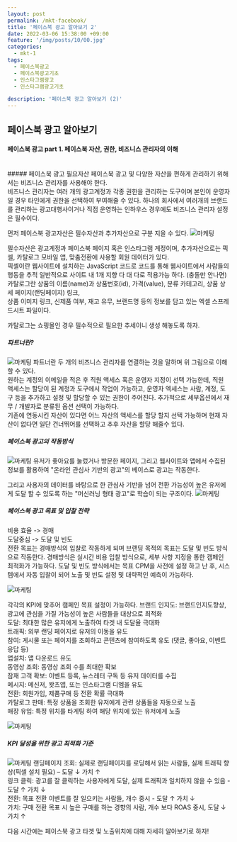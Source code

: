 ```yaml
---
layout: post
permalink: /mkt-facebook/
title: '페이스북 광고 알아보기 2'
date: 2022-03-06 15:38:00 +09:00
feature: '/img/posts/10/00.jpg'
categories:
  - mkt-1
tags:
  - 페이스북광고
  - 페이스북광고기초
  - 인스타그램광고
  - 인스타그램광고기초

description: '페이스북 광고 알아보기 (2)'
---
```


## 페이스북 광고 알아보기
#### 페이스북 광고 part 1. 페이스북 자산, 권한, 비즈니스 관리자의 이해
<br>
##### 페이스북 광고 필요자산
페이스북 광고 및 다양한 자산을 편하게 관리하기 위해서는 비즈니스 관리자를 사용해야 한다.<br>
비즈니스 관리자는 여러 개의 광고계정과 각종 권한을 관리하는 도구이며 본인이 운영자일 경우 타인에게 권한을 선택하여 부여해줄 수 있다.
하나의 회사에서 여러개의 브랜드를 관리하는 광고대행사이거나 직접 운영하는 인하우스 경우에도 비즈니스 관리자 설정은 필수이다.

먼저 페이스북 광고자산은 필수자산과 추가자산으로 구분 지을 수 있다.
![마케팅](/img/posts/10/01.jpg)

필수자산은 광고계정과 페이스북 페이지 혹은 인스타그램 계정이며,
추가자산으로는 픽셀, 카탈로그 모바일 앱, 맞춤전환에 사용할 회원 데이터가 있다.
<br>
픽셀이란 웹사이트에 설치하는 JavaScript 코드로 코드를 통해 웹사이트에서 사람들의 행동을 추적
일반적으로 사이트 내 1개 지향 다 대 다로 적용가능 하다.
(충돌만 안나면)
<br>
카탈로그란 상품의 이름(name)과 상품번호(id), 가격(value), 분류 카테고리, 상품 상세 페이지(랜딩페이지) 링크,  
상품 이미지 링크, 신제품 여부, 재고 유무, 브랜드명 등의 정보를 담고 있는 엑셀 스프레드시트 파일이다.

카탈로그는 쇼핑몰인 경우 필수적으로 필요한 추세이니 생성 해놓도록 하자.

##### 파트너란?
![마케팅](/img/posts/10/02.jpg)
파트너란 두 개의 비즈니스 관리자를 연결하는 것을 말하며 위 그림으로 이해할 수 있다.
<br>
원하는 계정의 이메일을 적은 후 직원 액세스 혹은 운영자 지정이 선택 가능한데,
직원 액세스는 할당이 된 계정과 도구에서 작업이 가능하고, 운영자 엑세스는 사람, 계정, 도구 등을 추가하고 설정 및 할당할 수 있는 권한이 주어진다.
추가적으로 세부옵션에서 재무 / 개발자로 분류된 옵션 선택이 가능하다.
<br>
기존에 연동시킨 자산이 있다면 어느 자산의 액세스를 할당 할지 선택 가능하며 현재 자산이 없다면 일단 건너뛰어를 선택하고 추후 자산을 할당 해줄수 있다.

##### 페이스북 광고의 작동방식
![마케팅](/img/posts/10/03.jpg)
유저가 좋아요를 눌렀거나 방문한 페이지, 그리고 웹사이트와 앱에서 수집된 정보를 활용하여
"온라인 관심사 기반의 광고"의 베이스로 광고는 작동한다.

그리고 사용자의 데이터를 바탕으로 한 관심사 기반을 넘어 전환 가능성이 높은 유저에게 도달 할 수 있도록 하는 "머신러닝 형태 광고"로 학습이 되는 구조이다.
![마케팅](/img/posts/10/04.jpg)

##### 페이스북 광고 목표 및 입찰 전략
비용 효율 -> 경매 <br>
도달중심 -> 도달 및 빈도
<br>
전환 목표는 경매방식의 입찰로 작동하게 되며 브랜딩 목적의 목표는 도달 및 빈도 방식으로 작동한다.
경매방식은 실시간 비용 입찰 방식으로, 세부 사항 지정을 통한 캠페인 최적화가 가능하다.
도달 및 빈도 방식에서는 목표 CPM을 사전에 설정 하고 난 후, 시스템에서 자동 입찰이 되어 노출 및 빈도 설정 및 대략적인 예측이 가능하다.

![마케팅](/img/posts/10/05.jpg)

각각의 KPI에 맞추어 캠페인 목표 설정이 가능하다.
브랜드 인지도: 브랜드인지도향상, 광고에 관심을 가질 가능성이 높은 사람들을 대상으로 최적화 <br>
도달: 최대한 많은 유저에게 노출하여 타겟 내 도달율 극대화 <br>
트래픽: 외부 랜딩 페이지로 유저의 이동을 유도 <br>
참여: 게시물 또는 페이지를 조회하고 콘텐츠에 참여하도록 유도 (댓글, 좋아요, 이벤트 응답 등)<br>
앱설치: 앱 다운로드 유도 <br>
동영상 조회: 동영상 조회 수를 최대한 확보 <br>
잠재 고객 확보: 이벤트 등록, 뉴스레터 구독 등 유저 데이터를 수집 <br>
메시지: 메신저, 왓츠앱, 또는 인스타그램 디엠을 유도<br>
전환: 회원가입, 제품구매 등 전환 확률 극대화 <br>
카탈로그 판매: 특정 상품을 조회한 유저에게 관련 상품들을 자동으로 노출<br>
매장 유입: 특정 위치를 타게팅 하여 해당 위치에 있는 유저에게 노출<br>

![마케팅](/img/posts/10/06.jpg)

##### KPI 달성을 위한 광고 최적화 기준
![마케팅](/img/posts/10/07.jpg)
랜딩페이지 조회: 실제로 랜딩페이지를 로딩해서 읽는 사람들, 실제 트래픽 향상(픽셀 설치 필요) – 도달 ↓ 가치 ↑<br>
링크 클릭: 광고를 잘 클릭하는 사용자에게 도달, 실제 트래픽과 일치하지 않을 수 있음 - 도달 ↑ 가치 ↓<br>
전환: 목표 전환 이벤트를 잘 일으키는 사람들, 개수 중시 - 도달 ↑ 가치 ↓<br>
가치: 구매 전환 목표 시 높은 구매를 하는 경향의 사람, 개수 보다 ROAS 중시, 도달 ↓ 가치 ↑<br>

다음 시간에는 페이스북 광고 타겟 및 노출위치에 대해 자세히 알아보기로 하자!
